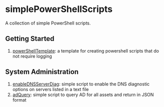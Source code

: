 # simplePowerShellScripts
A collection of simple PowerShell scripts.

## Getting Started

1. [powerShellTemplate](scripts/powerShellTemplate.ps1): a template for creating powershell scripts that do not require logging


## System Administration

1. [enableDNSServerDiag](scripts/enableDNSServerDiag.ps1): simple script to enable the DNS diagnostic options on servers listed in a text file
2. [adQuery](scripts/adQuery.ps1): simple script to query AD for all assets and return in JSON format
